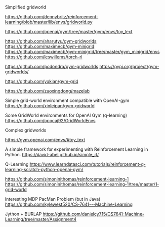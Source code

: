 
Simplified gridworld

https://github.com/dennybritz/reinforcement-learning/blob/master/lib/envs/gridworld.py

https://github.com/openai/gym/tree/master/gym/envs/toy_text


https://github.com/aharutyu/gym-gridworlds
https://github.com/maximecb/gym-minigrid
https://github.com/maximecb/gym-minigrid/tree/master/gym_minigrid/envs
https://github.com/lcswillems/torch-rl

https://github.com/podondra/gym-gridworlds
https://pypi.org/project/gym-gridworlds/

https://github.com/yokian/gym-grid

https://github.com/zuoxingdong/mazelab

Simple grid-world environment compatible with OpenAI-gym
https://github.com/xinleipan/gym-gridworld

Some GridWorld environments for OpenAI Gym (q-learning)
https://github.com/opocaj92/GridWorldEnvs

Complex gridworlds

https://gym.openai.com/envs/#toy_text

A simple framework for experimenting with Reinforcement Learning in Python.
https://david-abel.github.io/simple_rl/

Q-Learning
https://www.learndatasci.com/tutorials/reinforcement-q-learning-scratch-python-openai-gym/

https://github.com/simoninithomas/reinforcement-learning-1
https://github.com/simoninithomas/reinforcement-learning-1/tree/master/1-grid-world

Interesting MDP PacMan Problem (but in Java)
https://github.com/kylewest520/CS-7641---Machine-Learning

Jython + BURLAP
https://github.com/danielcy715/CS7641-Machine-Learning/tree/master/Assignment4
